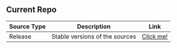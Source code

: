 ## Current Repo

| Source Type | Description |          Link |
| ---        |    ----   |         --- |
| Release    | Stable versions of the sources    | [Click me!](https://thitiphatx.github.io/extensions-generic-0.8-mangastream/release/)    |
